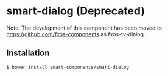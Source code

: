 # smart-dialog (Deprecated)

Note: The development of this component has been moved to https://github.com/fxos-components as fxos-tv-dialog.

## Installation

```bash
$ bower install smart-components/smart-dialog
```
